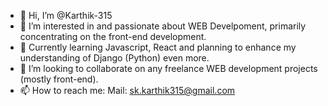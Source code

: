 - 👋 Hi, I’m @Karthik-315
- 👀 I’m interested in and passionate about WEB Develpoment, primarily concentrating on the front-end development.
- 🌱 Currently learning Javascript, React and planning to enhance my understanding of Django (Python) even more.
- 💞️ I’m looking to collaborate on any freelance WEB development projects (mostly front-end).
- 📫 How to reach me:
      Mail: sk.karthik315@gmail.com

<!---
Karthik-315/Karthik-315 is a ✨ special ✨ repository because its `README.md` (this file) appears on your GitHub profile.
You can click the Preview link to take a look at your changes.
--->
